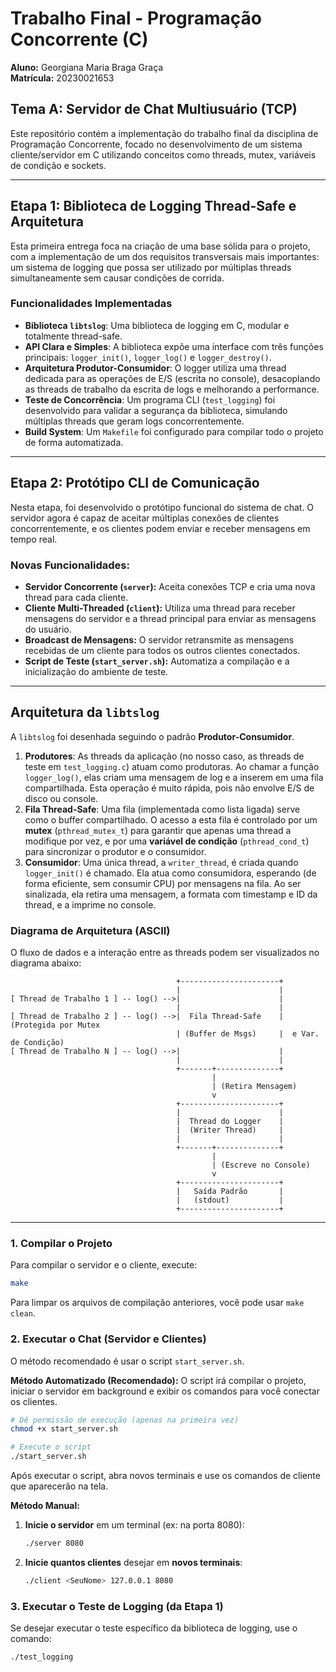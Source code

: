 # Trabalho Final - Programação Concorrente (C)

**Aluno:** Georgiana Maria Braga Graça  
**Matrícula:** 20230021653

## Tema A: Servidor de Chat Multiusuário (TCP)

Este repositório contém a implementação do trabalho final da disciplina de Programação Concorrente, focado no desenvolvimento de um sistema cliente/servidor em C utilizando conceitos como threads, mutex, variáveis de condição e sockets.

---

## Etapa 1: Biblioteca de Logging Thread-Safe e Arquitetura

Esta primeira entrega foca na criação de uma base sólida para o projeto, com a implementação de um dos requisitos transversais mais importantes: um sistema de logging que possa ser utilizado por múltiplas threads simultaneamente sem causar condições de corrida.

### Funcionalidades Implementadas

* **Biblioteca `libtslog`**: Uma biblioteca de logging em C, modular e totalmente thread-safe.
* **API Clara e Simples**: A biblioteca expõe uma interface com três funções principais: `logger_init()`, `logger_log()` e `logger_destroy()`.
* **Arquitetura Produtor-Consumidor**: O logger utiliza uma thread dedicada para as operações de E/S (escrita no console), desacoplando as threads de trabalho da escrita de logs e melhorando a performance.
* **Teste de Concorrência**: Um programa CLI (`test_logging`) foi desenvolvido para validar a segurança da biblioteca, simulando múltiplas threads que geram logs concorrentemente.
* **Build System**: Um `Makefile` foi configurado para compilar todo o projeto de forma automatizada.

---

## Etapa 2: Protótipo CLI de Comunicação

Nesta etapa, foi desenvolvido o protótipo funcional do sistema de chat. O servidor agora é capaz de aceitar múltiplas conexões de clientes concorrentemente, e os clientes podem enviar e receber mensagens em tempo real.

### Novas Funcionalidades:
* **Servidor Concorrente (`server`):** Aceita conexões TCP e cria uma nova thread para cada cliente.
* **Cliente Multi-Threaded (`client`):** Utiliza uma thread para receber mensagens do servidor e a thread principal para enviar as mensagens do usuário.
* **Broadcast de Mensagens:** O servidor retransmite as mensagens recebidas de um cliente para todos os outros clientes conectados.
* **Script de Teste (`start_server.sh`):** Automatiza a compilação e a inicialização do ambiente de teste.

---

## Arquitetura da `libtslog`

A `libtslog` foi desenhada seguindo o padrão **Produtor-Consumidor**.

1.  **Produtores**: As threads da aplicação (no nosso caso, as threads de teste em `test_logging.c`) atuam como produtoras. Ao chamar a função `logger_log()`, elas criam uma mensagem de log e a inserem em uma fila compartilhada. Esta operação é muito rápida, pois não envolve E/S de disco ou console.
2.  **Fila Thread-Safe**: Uma fila (implementada como lista ligada) serve como o buffer compartilhado. O acesso a esta fila é controlado por um **mutex** (`pthread_mutex_t`) para garantir que apenas uma thread a modifique por vez, e por uma **variável de condição** (`pthread_cond_t`) para sincronizar o produtor e o consumidor.
3.  **Consumidor**: Uma única thread, a `writer_thread`, é criada quando `logger_init()` é chamado. Ela atua como consumidora, esperando (de forma eficiente, sem consumir CPU) por mensagens na fila. Ao ser sinalizada, ela retira uma mensagem, a formata com timestamp e ID da thread, e a imprime no console.

### Diagrama de Arquitetura (ASCII)

O fluxo de dados e a interação entre as threads podem ser visualizados no diagrama abaixo:

```
                                     +----------------------+
                                     |                      |
[ Thread de Trabalho 1 ] -- log() -->|                      |
                                     |                      |
[ Thread de Trabalho 2 ] -- log() -->|  Fila Thread-Safe    | (Protegida por Mutex
                                     | (Buffer de Msgs)     |  e Var. de Condição)
[ Thread de Trabalho N ] -- log() -->|                      |
                                     |                      |
                                     +-------+--------------+
                                             |
                                             | (Retira Mensagem)
                                             v
                                     +----------------------+
                                     |                      |
                                     |  Thread do Logger    |
                                     |  (Writer Thread)     |
                                     |                      |
                                     +-------+--------------+
                                             |
                                             | (Escreve no Console)
                                             v
                                     +----------------------+
                                     |   Saída Padrão       |
                                     |   (stdout)           |
                                     +----------------------+
```

---

### 1. Compilar o Projeto
Para compilar o servidor e o cliente, execute:
```bash
make
```
Para limpar os arquivos de compilação anteriores, você pode usar `make clean`.

### 2. Executar o Chat (Servidor e Clientes)

O método recomendado é usar o script `start_server.sh`.

**Método Automatizado (Recomendado):**
O script irá compilar o projeto, iniciar o servidor em background e exibir os comandos para você conectar os clientes.
```bash
# Dê permissão de execução (apenas na primeira vez)
chmod +x start_server.sh

# Execute o script
./start_server.sh
```
Após executar o script, abra novos terminais e use os comandos de cliente que aparecerão na tela.

**Método Manual:**
1.  **Inicie o servidor** em um terminal (ex: na porta 8080):
    ```bash
    ./server 8080
    ```
2.  **Inicie quantos clientes** desejar em **novos terminais**:
    ```bash
    ./client <SeuNome> 127.0.0.1 8080
    ```

### 3. Executar o Teste de Logging (da Etapa 1)
Se desejar executar o teste específico da biblioteca de logging, use o comando:
```bash
./test_logging
```

